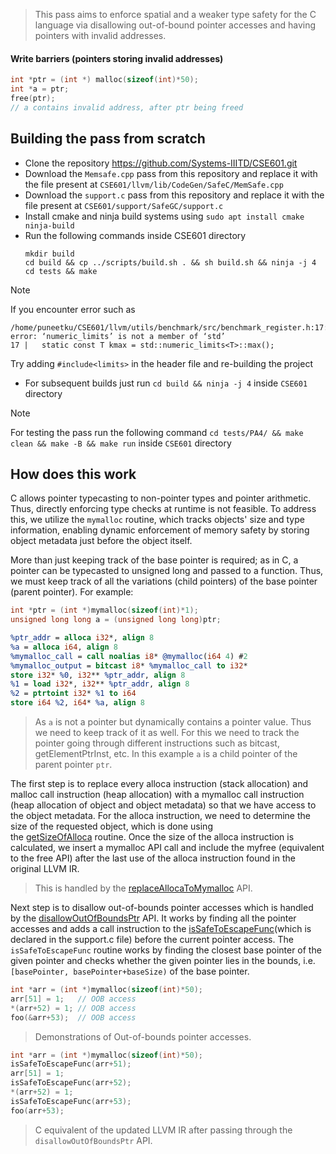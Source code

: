 > This pass aims to enforce spatial and a weaker type safety for the C language via disallowing out-of-bound pointer accesses and having pointers with invalid addresses.

#### Write barriers (pointers storing invalid addresses)
``` c
int *ptr = (int *) malloc(sizeof(int)*50);
int *a = ptr;
free(ptr);
// a contains invalid address, after ptr being freed
````

## Building the pass from scratch
- Clone the repository https://github.com/Systems-IIITD/CSE601.git
- Download the `Memsafe.cpp` pass from this repository and replace it with the file present at `CSE601/llvm/lib/CodeGen/SafeC/MemSafe.cpp`
- Download the `support.c` pass from this repository and replace it with the file present at `CSE601/support/SafeGC/support.c`
- Install cmake and ninja build systems using `sudo apt install cmake ninja-build`
- Run the following commands inside CSE601 directory
  ``` console
  mkdir build
  cd build && cp ../scripts/build.sh . && sh build.sh && ninja -j 4
  cd tests && make
  ```
> [!Note]
> If you encounter error such as
> ``` console
> /home/puneetku/CSE601/llvm/utils/benchmark/src/benchmark_register.h:17:30: error: ‘numeric_limits’ is not a member of ‘std’
> 17 |   static const T kmax = std::numeric_limits<T>::max();
> ```
> Try adding `#include<limits>` in the header file and re-building the project
- For subsequent builds just run `cd build && ninja -j 4` inside `CSE601` directory
> [!Note]
> For testing the pass run the following command `cd tests/PA4/ && make clean && make -B && make run` inside `CSE601` directory

## How does this work
C allows pointer typecasting to non-pointer types and pointer arithmetic. Thus, directly enforcing type checks at runtime is not feasible. To address this, we utilize the `mymalloc` routine, which tracks objects' size and type information, enabling dynamic enforcement of memory safety by storing object metadata just before the object itself.

More than just keeping track of the base pointer is required; as in C, a pointer can be typecasted to unsigned long and passed to a function. Thus, we must keep track of all the variations (child pointers) of the base pointer (parent pointer). For example:
``` c
int *ptr = (int *)mymalloc(sizeof(int)*1);
unsigned long long a = (unsigned long long)ptr;
```
``` llvm
%ptr_addr = alloca i32*, align 8
%a = alloca i64, align 8	
%mymalloc_call = call noalias i8* @mymalloc(i64 4) #2
%mymalloc_output = bitcast i8* %mymalloc_call to i32*
store i32* %0, i32** %ptr_addr, align 8
%1 = load i32*, i32** %ptr_addr, align 8
%2 = ptrtoint i32* %1 to i64
store i64 %2, i64* %a, align 8
```
> As `a` is not a pointer but dynamically contains a pointer value. Thus we need to keep track of it as well. For this we need to track the pointer going through different instructions such as bitcast, getElementPtrInst, etc. In this example `a` is a child pointer of the parent pointer `ptr`.

The first step is to replace every alloca instruction (stack allocation) and malloc call instruction (heap allocation) with a mymalloc call instruction (heap allocation of object and object metadata) so that we have access to the object metadata. For the alloca instruction, we need to determine the size of the requested object, which is done using the [getSizeOfAlloca](https://github.com/hyouteki/cop/blob/85915ab3f302626b6d80e7687dd354431654bb06/memsafe/MemSafe.cpp#L67-L80C2) routine. Once the size of the alloca instruction is calculated, we insert a mymalloc API call and include the myfree (equivalent to the free API) after the last use of the alloca instruction found in the original LLVM IR.

> This is handled by the [replaceAllocaToMymalloc](https://github.com/hyouteki/cop/blob/8c91b14a81bb1a3a23e77d700422e2ac2c6161ab/memsafe/MemSafe.cpp#L82-L191) API.

Next step is to disallow out-of-bounds pointer accesses which is handled by the [disallowOutOfBoundsPtr](https://github.com/hyouteki/cop/blob/8c91b14a81bb1a3a23e77d700422e2ac2c6161ab/memsafe/MemSafe.cpp#L193-L259C2) API. It works by finding all the pointer accesses and adds a call instruction to the [isSafeToEscapeFunc](https://github.com/hyouteki/cop/blob/25c99cc5e4b7b7f1dde801def996db181f25a3f1/memsafe/support.c#L96-L115C2)(which is declared in the support.c file) before the current pointer access. The `isSafeToEscapeFunc` routine works by finding the closest base pointer of the given pointer and checks whether the given pointer lies in the bounds, i.e. `[basePointer, basePointer+baseSize)` of the base pointer.
``` c
int *arr = (int *)mymalloc(sizeof(int)*50);
arr[51] = 1;   // OOB access
*(arr+52) = 1; // OOB access
foo(&arr+53);  // OOB access
```
> Demonstrations of Out-of-bounds pointer accesses.
``` c
int *arr = (int *)mymalloc(sizeof(int)*50);
isSafeToEscapeFunc(arr+51);
arr[51] = 1;
isSafeToEscapeFunc(arr+52);
*(arr+52) = 1;
isSafeToEscapeFunc(arr+53);
foo(arr+53);
```
> C equivalent of the updated LLVM IR after passing through the `disallowOutOfBoundsPtr` API.

